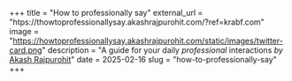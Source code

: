 +++
title = "How to professionally say"
external_url = "htps://thowtoprofessionallysay.akashrajpurohit.com/?ref=krabf.com"
image = "https://howtoprofessionallysay.akashrajpurohit.com/static/images/twitter-card.png"
description = "A guide for your daily *professional* interactions *by* [Akash Rajpurohit](https://akashrajpurohit.com/?ref=krabf.com)"
date = 2025-02-16
slug = "how-to-professionally-say"
+++
